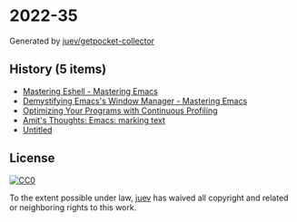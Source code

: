 # 2022-35

Generated by [juev/getpocket-collector](https://github.com/juev/getpocket-collector)

## History (5 items)

- [Mastering Eshell - Mastering Emacs](https://www.masteringemacs.org/article/complete-guide-mastering-eshell)
- [Demystifying Emacs's Window Manager - Mastering Emacs](https://www.masteringemacs.org/article/demystifying-emacs-window-manager)
- [Optimizing Your Programs with Continuous Profiling](https://www.polarsignals.com/blog/posts/2022/08/30/optimizing-with-continuous-profiling)
- [Amit's Thoughts: Emacs: marking text](https://amitp.blogspot.com/2022/08/emacs-marking-text.html)
- [Untitled](https://blog.gitea.com/2022/04/running-gitea-on-fly.io/)

## License

[![CC0](https://mirrors.creativecommons.org/presskit/buttons/88x31/svg/cc-zero.svg)](https://creativecommons.org/publicdomain/zero/1.0/)

To the extent possible under law, [juev](https://github.com/juev) has waived all copyright and related or neighboring rights to this work.
